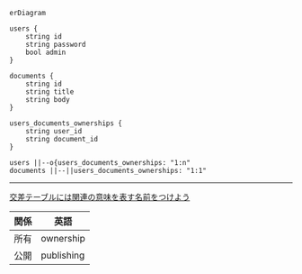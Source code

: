 ```mermaid
erDiagram

users {
    string id
    string password
    bool admin
}

documents {
    string id
    string title
    string body
}

users_documents_ownerships {
    string user_id
    string document_id
}

users ||--o{users_documents_ownerships: "1:n"
documents ||--||users_documents_ownerships: "1:1"
```

---
[交差テーブルには関連の意味を表す名前をつけよう](
https://qiita.com/tkawa/items/dc3e313021f32fd91ca6)

|関係|英語|
|---|---|
|所有|ownership|
|公開|publishing|